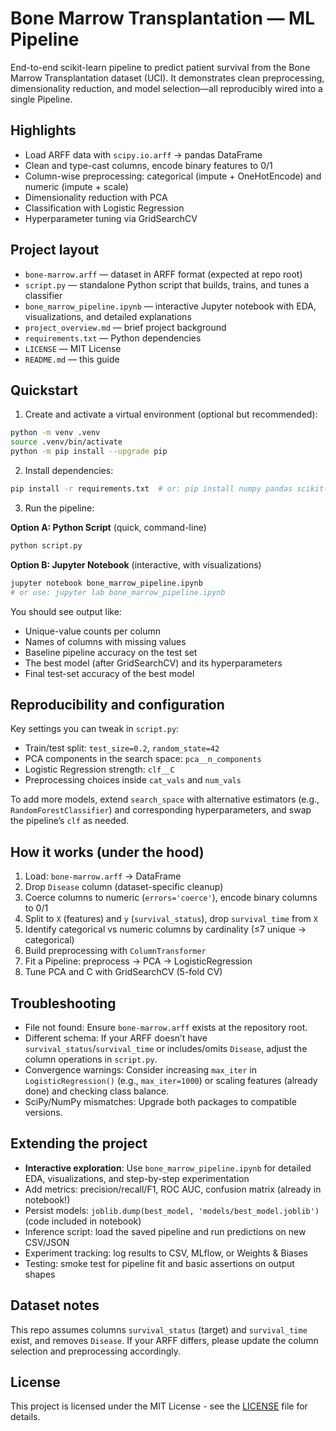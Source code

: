# Bone Marrow Transplantation — ML Pipeline

End-to-end scikit-learn pipeline to predict patient survival from the Bone Marrow Transplantation dataset (UCI). It demonstrates clean preprocessing, dimensionality reduction, and model selection—all reproducibly wired into a single Pipeline.

## Highlights

- Load ARFF data with `scipy.io.arff` → pandas DataFrame
- Clean and type-cast columns, encode binary features to 0/1
- Column-wise preprocessing: categorical (impute + OneHotEncode) and numeric (impute + scale)
- Dimensionality reduction with PCA
- Classification with Logistic Regression
- Hyperparameter tuning via GridSearchCV

## Project layout

- `bone-marrow.arff` — dataset in ARFF format (expected at repo root)
- `script.py` — standalone Python script that builds, trains, and tunes a classifier
- `bone_marrow_pipeline.ipynb` — interactive Jupyter notebook with EDA, visualizations, and detailed explanations
- `project_overview.md` — brief project background
- `requirements.txt` — Python dependencies
- `LICENSE` — MIT License
- `README.md` — this guide

## Quickstart

1) Create and activate a virtual environment (optional but recommended):

```bash
python -m venv .venv
source .venv/bin/activate
python -m pip install --upgrade pip
```

2) Install dependencies:

```bash
pip install -r requirements.txt  # or: pip install numpy pandas scikit-learn scipy
```

3) Run the pipeline:

**Option A: Python Script** (quick, command-line)
```bash
python script.py
```

**Option B: Jupyter Notebook** (interactive, with visualizations)
```bash
jupyter notebook bone_marrow_pipeline.ipynb
# or use: jupyter lab bone_marrow_pipeline.ipynb
```

You should see output like:

- Unique-value counts per column
- Names of columns with missing values
- Baseline pipeline accuracy on the test set
- The best model (after GridSearchCV) and its hyperparameters
- Final test-set accuracy of the best model

## Reproducibility and configuration

Key settings you can tweak in `script.py`:

- Train/test split: `test_size=0.2`, `random_state=42`
- PCA components in the search space: `pca__n_components`
- Logistic Regression strength: `clf__C`
- Preprocessing choices inside `cat_vals` and `num_vals`

To add more models, extend `search_space` with alternative estimators (e.g., `RandomForestClassifier`) and corresponding hyperparameters, and swap the pipeline’s `clf` as needed.

## How it works (under the hood)

1. Load: `bone-marrow.arff` → DataFrame
2. Drop `Disease` column (dataset-specific cleanup)
3. Coerce columns to numeric (`errors='coerce'`), encode binary columns to 0/1
4. Split to `X` (features) and `y` (`survival_status`), drop `survival_time` from `X`
5. Identify categorical vs numeric columns by cardinality (≤7 unique → categorical)
6. Build preprocessing with `ColumnTransformer`
7. Fit a Pipeline: preprocess → PCA → LogisticRegression
8. Tune PCA and C with GridSearchCV (5-fold CV)

## Troubleshooting

- File not found: Ensure `bone-marrow.arff` exists at the repository root.
- Different schema: If your ARFF doesn’t have `survival_status`/`survival_time` or includes/omits `Disease`, adjust the column operations in `script.py`.
- Convergence warnings: Consider increasing `max_iter` in `LogisticRegression()` (e.g., `max_iter=1000`) or scaling features (already done) and checking class balance.
- SciPy/NumPy mismatches: Upgrade both packages to compatible versions.

## Extending the project

- **Interactive exploration**: Use `bone_marrow_pipeline.ipynb` for detailed EDA, visualizations, and step-by-step experimentation
- Add metrics: precision/recall/F1, ROC AUC, confusion matrix (already in notebook!)
- Persist models: `joblib.dump(best_model, 'models/best_model.joblib')` (code included in notebook)
- Inference script: load the saved pipeline and run predictions on new CSV/JSON
- Experiment tracking: log results to CSV, MLflow, or Weights & Biases
- Testing: smoke test for pipeline fit and basic assertions on output shapes

## Dataset notes

This repo assumes columns `survival_status` (target) and `survival_time` exist, and removes `Disease`. If your ARFF differs, please update the column selection and preprocessing accordingly.

## License

This project is licensed under the MIT License - see the [LICENSE](LICENSE) file for details.

